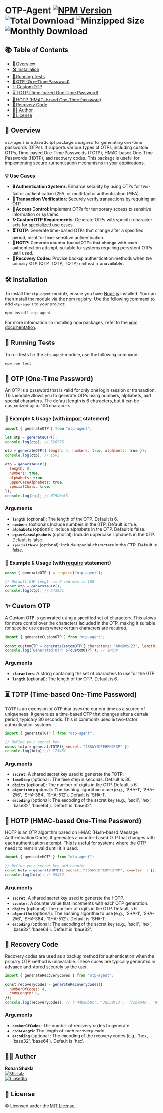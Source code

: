 # OTP-Agent [![NPM Version](https://badge.fury.io/js/otp-agent.svg)](https://www.npmjs.com/package/otp-agent) ![Total Download](https://img.shields.io/npm/dt/otp-agent.svg) ![Minzipped Size](https://img.shields.io/bundlephobia/minzip/otp-agent.svg) ![Monthly Download](https://img.shields.io/npm/dm/otp-agent.svg)

## 📚 Table of Contents

- [📖 Overview](#-overview)
- [🛠️ Installation](#️-installation)
- [🧪 Running Tests](#-running-tests)
- [🔑 OTP (One-Time Password)](#-otp-one-time-password)
- [✨ Custom OTP](#-custom-otp)
- [⏳ TOTP (Time-based One-Time Password)](#-totp-time-based-one-time-password)
- [🔐 HOTP (HMAC-based One-Time Password)](#-hotp-hmac-based-one-time-password)
- [🔐 Recovery Code](#-recovery-code)
- [👨‍💻 Author](#-author)
- [📄 License](#-license)

## 📖 Overview

`otp-agent` is a JavaScript package designed for generating one-time passwords (OTPs). It supports various types of OTPs, including custom OTPs, Time-based One-Time Passwords (TOTP), HMAC-based One-Time Passwords (HOTP), and recovery codes. This package is useful for implementing secure authentication mechanisms in your applications.

### 💡 Use Cases

- **🔒 Authentication Systems**: Enhance security by using OTPs for two-factor authentication (2FA) or multi-factor authentication (MFA).
- **🔐 Transaction Verification**: Securely verify transactions by requiring an OTP.
- **🔏 Access Control**: Implement OTPs for temporary access to sensitive information or systems.
- **✨ Custom OTP Requirements**: Generate OTPs with specific character sets for specialized use cases.
- **⏳ TOTP**: Generate time-based OTPs that change after a specified period, ideal for time-sensitive authentication.
- **🔐 HOTP**: Generate counter-based OTPs that change with each authentication attempt, suitable for systems requiring persistent OTPs until used.
- **🔐 Recovery Codes**: Provide backup authentication methods when the primary OTP (OTP, TOTP, HOTP) method is unavailable.

## 🛠️ Installation

To install the `otp-agent` module, ensure you have [Node.js](https://nodejs.org/en/) installed. You can then install the module via the [npm registry](https://www.npmjs.com/). Use the following command to add `otp-agent` to your project:

```bash
npm install otp-agent
```

For more information on installing npm packages, refer to the [npm documentation](https://docs.npmjs.com/getting-started/installing-npm-packages-locally).

## 🧪 Running Tests

To run tests for the `otp-agent` module, use the following command:

```bash
npm run test
```

## 🔑 OTP (One-Time Password)

An OTP is a password that is valid for only one login session or transaction. This module allows you to generate OTPs using numbers, alphabets, and special characters. The default length is 6 characters, but it can be customized up to 100 characters.

### 📄 Example & Usage (with [import](https://nodejs.org/api/esm.html) statement)

```js
import { generateOTP } from "otp-agent";

let otp = generateOTP();
console.log(otp); // 526775

otp = generateOTP({ length: 4, numbers: true, alphabets: true });
console.log(otp); // i5v3

otp = generateOTP({
  length: 8,
  numbers: true,
  alphabets: true,
  upperCaseAlphabets: true,
  specialChars: true,
});
console.log(otp); // NZ9O#akS
```

### Arguments

- **`length`** (optional): The length of the OTP. Default is 6.
- **`numbers`** (optional): Include numbers in the OTP. Default is true.
- **`alphabets`** (optional): Include alphabets in the OTP. Default is false.
- **`upperCaseAlphabets`** (optional): Include uppercase alphabets in the OTP. Default is false.
- **`specialChars`** (optional): Include special characters in the OTP. Default is false.

### 📄 Example & Usage (with [require](https://nodejs.org/api/modules.html) statement)

```js
const { generateOTP } = require("otp-agent");

// Default OTP length is 6 and max is 100
const otp = generateOTP();
console.log(otp); // 543921
```

## ✨ Custom OTP

A Custom OTP is generated using a specified set of characters. This allows for more control over the characters included in the OTP, making it suitable for specific use cases where certain characters are required.

```js
import { generateCustomOTP } from "otp-agent";

const customOTP = generateCustomOTP({ characters: "Abc@#$123", length: 5 });
console.log(`Generated OTP: ${customOTP}`); // 1@c3#
```

### Arguments

- **`characters`**: A string containing the set of characters to use for the OTP.
- **`length`** (optional): The length of the OTP. Default is 6.

## ⏳ TOTP (Time-based One-Time Password)

TOTP is an extension of OTP that uses the current time as a source of uniqueness. It generates a time-based OTP that changes after a certain period, typically 30 seconds. This is commonly used in two-factor authentication systems.

```js
import { generateTOTP } from "otp-agent";

// Define your secret key
const totp = generateTOTP({ secret: "JBSWY3DPEHPK3PXP" });
console.log(totp); // 123456
```

### Arguments

- **`secret`**: A shared secret key used to generate the TOTP.
- **`timeStep`** (optional): The time step in seconds. Default is 30.
- **`digits`** (optional): The number of digits in the OTP. Default is 6.
- **`algorithm`** (optional): The hashing algorithm to use (e.g., 'SHA-1', 'SHA-256', 'SHA-384', 'SHA-512'). Default is 'SHA-1'.
- **`encoding`** (optional): The encoding of the secret key (e.g., 'ascii', 'hex', 'base32', 'base64'). Default is 'base32'.

## 🔐 HOTP (HMAC-based One-Time Password)

HOTP is an OTP algorithm based on HMAC (Hash-based Message Authentication Code). It generates a counter-based OTP that changes with each authentication attempt. This is useful for systems where the OTP needs to remain valid until it is used.

```js
import { generateHOTP } from "otp-agent";

// Define your secret key and counter
const hotp = generateHOTP({ secret: "JBSWY3DPEHPK3PXP", counter: 1 });
console.log(hotp); // 654321
```

### Arguments

- **`secret`**: A shared secret key used to generate the HOTP.
- **`counter`**: A counter value that increments with each OTP generation.
- **`digits`** (optional): The number of digits in the OTP. Default is 6.
- **`algorithm`** (optional): The hashing algorithm to use (e.g., 'SHA-1', 'SHA-256', 'SHA-384', 'SHA-512'). Default is 'SHA-1'.
- **`encoding`** (optional): The encoding of the secret key (e.g., 'ascii', 'hex', 'base32', 'base64'). Default is 'base32'.

## 🔐 Recovery Code

Recovery codes are used as a backup method for authentication when the primary OTP method is unavailable. These codes are typically generated in advance and stored securely by the user.

```js
import { generateRecoveryCodes } from "otp-agent";

const recoveryCodes = generateRecoveryCodes({
  numberOfCodes: 4,
  codeLength: 8,
});
console.log(recoveryCodes); // ['44ba0b8c', '3a550413', 'f7cb9a40', '046ee4a0']
```

### Arguments

- **`numberOfCodes`**: The number of recovery codes to generate.
- **`codeLength`**: The length of each recovery code.
- **`encoding`** (optional): The encoding of the recovery codes (e.g., 'hex', 'base32', 'base64'). Default is 'hex'.

## 👨‍💻 Author

**Rohan Shukla**  
[![GitHub](https://img.shields.io/badge/GitHub-rohanshukla-181717?logo=github&style=for-the-badge)](https://github.com/rohanshukla)  
[![LinkedIn](https://img.shields.io/badge/LinkedIn-shuklarohan-0077B5?logo=linkedin&style=for-the-badge)](https://www.linkedin.com/in/shuklarohan)

## 📄 License

© Licensed under the [MIT License](./LICENSE).
